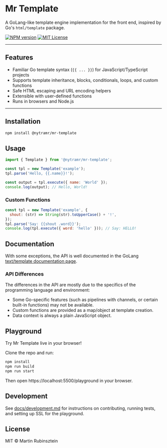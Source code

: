 # Mr Template

A GoLang-like template engine implementation for the front end, inspired by Go's `html/template` package.

[![NPM version](https://img.shields.io/npm/v/@nytramr/mr-template.svg)](https://www.npmjs.com/package/@nytramr/mr-template)
[![MIT License](https://img.shields.io/badge/license-MIT-blue.svg)](LICENSE)

---

## Features

- Familiar Go template syntax (`{{ ... }}`) for JavaScript/TypeScript projects
- Supports template inheritance, blocks, conditionals, loops, and custom functions
- Safe HTML escaping and URL encoding helpers
- Extensible with user-defined functions
- Runs in browsers and Node.js

---

## Installation

```sh
npm install @nytramr/mr-template
```

## Usage

```javascript
import { Template } from '@nytramr/mr-template';

const tpl = new Template('example');
tpl.parse('Hello, {{.name}}!');

const output = tpl.execute({ name: 'World' });
console.log(output); // Hello, World!
```

### Custom Functions

```javascript
const tpl = new Template('example', {
  shout: (str) => String(str).toUpperCase() + '!',
});
tpl.parse('Say: {{shout .word}}');
console.log(tpl.execute({ word: 'hello' })); // Say: HELLO!
```

## Documentation

With some exceptions, the API is well documented in the GoLang [text/template documentation page](https://pkg.go.dev/text/template).

### API Differences

The differences in the API are mostly due to the specifics of the programming language and environment:

- Some Go-specific features (such as pipelines with channels, or certain built-in functions) may not be available.
- Custom functions are provided as a map/object at template creation.
- Data context is always a plain JavaScript object.

## Playground

Try Mr Template live in your browser!

Clone the repo and run:

```sh
npm install
npm run build
npm run start
```

Then open https://localhost:5500/playground in your browser.

## Development

See [docs/development.md](./docs/development.md) for instructions on contributing, running tests, and setting up SSL for the playground.

## License

MIT © Martin Rubinsztein
